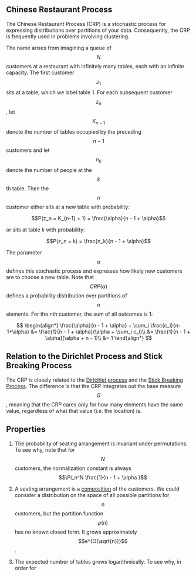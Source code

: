 ## Chinese Restaurant Process

The Chinese Restaurant Process (CRP) is a stochastic process for expressing distributions
over partitions of your data. Consequently, the CRP is frequently used in problems involving
clustering.

The name arises from imagining a queue of $$N$$ customers at a restaurant with infinitely many tables, each with
an infinite capacity. The first customer $$z_1$$ sits at a table, which we label table 1. For
each subsequent customer $$z_n$$, let $$K_{n-1}$$ denote the number of tables occupied by the
preceding $$n-1$$ customers and let $$n_k$$ denote the number of people at the $$k$$th table. Then
the $$n$$ customer either sits at a new table with probability:

$$P(z_n = K_{n-1} + 1) = \frac{\alpha}{n - 1 + \alpha}$$

or sits at table $k$ with probability:

$$P(z_n = k) = \frac{n_k}{n - 1 + \alpha}$$

The parameter $$\alpha$$ defines this stochastic process and expresses how likely new customers
are to choose a new table. Note that $$CRP(\alpha)$$ defines
a probability distribution over partitions of $$n$$ elements.
For the $n$th customer, the sum of all outcomes is 1:

$$
\begin{align*}
\frac{\alpha}{n - 1 + \alpha} + \sum_i \frac{c_i}{n-1+\alpha}
&= \frac{1}{n - 1 + \alpha}(\alpha + \sum_i c_i)\\
&= \frac{1}{n - 1 + \alpha}(\alpha + n - 1)\\
&= 1
\end{align*}
$$

## Relation to the Dirichlet Process and Stick Breaking Process

The CRP is closely related to the [Dirichlet process](dirichlet_process.md) and the 
[Stick Breaking Process](stick_breaking_process.md). The difference is that
the CRP integrates out the base measure $$G$$, meaning that the CRP cares only for how many
elements have the same value, regardless of what that value (i.e. the location) is.

## Properties

1. The probability of seating arrangement is invariant under permutations. To see why, note
   that for $$N$$ customers, the normalization constant is always $$\Pi_n^N \frac{1}{n - 1 + \alpha }$$

2. A seating arrangement is a [composition](https://en.wikipedia.org/wiki/Composition_(combinatorics))
   of the customers. We could consider a distribution on the space
   of all possible partitions for $$n$$ customers, but the partition function $$\rho(n)$$ has no known
   closed form. It grows approximately $$e^{O(\sqrt{n})}$$.

3. The expected number of tables grows logarithmically. To see why, in order for

